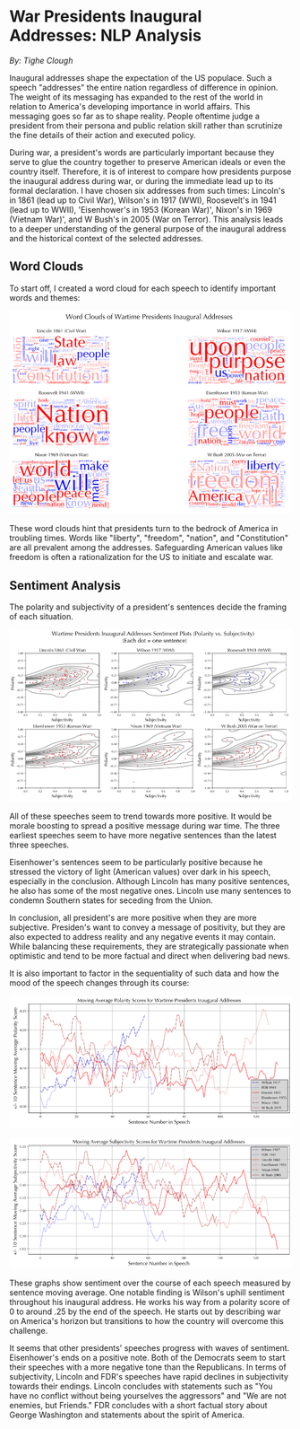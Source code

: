# War Presidents Inaugural Addresses: NLP Analysis

*By: Tighe Clough*

Inaugural addresses shape the expectation of the US populace. Such a speech "addresses" the entire nation regardless of difference in opinion. The weight of its messaging has expanded to the rest of the world in relation to America's developing importance in world affairs. This messaging goes so far as to shape reality. People oftentime judge a president from their persona and public relation skill rather than scrutinize the fine details of their action and executed policy. 

During war, a president's words are particularly important because they serve to glue the country together to preserve American ideals or even the country itself. Therefore, it is of interest to compare how presidents purpose the inaugural address during war, or during the immediate lead up to its formal declaration. I have chosen six addresses from such times: Lincoln's in 1861 (lead up to Civil War), Wilson's in 1917 (WWI), Roosevelt's in 1941 (lead up to WWII), 'Eisenhower's in 1953 (Korean War)', Nixon's in 1969 (Vietnam War)', and W Bush's in 2005 (War on Terror). This analysis leads to a deeper understanding of the general purpose of the inaugural address and the historical context of the selected addresses.

## Word Clouds

To start off, I created a word cloud for each speech to identify important words and themes:

![word_clouds](https://github.com/thclough/inaugural_address_analysis/blob/main/output/word_clouds.png)

These word clouds hint that presidents turn to the bedrock of America in troubling times. Words like "liberty", "freedom", "nation", and "Constitution" are all prevalent among the addresses. Safeguarding American values like freedom is often a rationalization for the US to initiate and escalate war.

## Sentiment Analysis

The polarity and subjectivity of a president's sentences decide the framing of each situation.

![sentiment_plots](https://github.com/thclough/inaugural_address_analysis/blob/main/output/sentiment_plots.png)

All of these speeches seem to trend towards more positive. It would be morale boosting to spread a positive message during war time. The three earliest speeches seem to have more negative sentences than the latest three speeches. 

Eisenhower's sentences seem to be particularly positive because he stressed the victory of light (American values) over dark in his speech, especially in the conclusion. Although Lincoln has many positive sentences, he also has some of the most negative ones. Lincoln use many sentences to condemn Southern states for seceding from the Union.

In conclusion, all president's are more positive when they are more subjective. Presiden's want to convey a message of positivity, but they are also expected to address reality and any negative events it may contain. While balancing these requirements, they are strategically passionate when optimistic and tend to be more factual and direct when delivering bad news.

It is also important to factor in the sequentiality of such data and how the mood of the speech changes through its course:

![ma_pol](https://github.com/thclough/inaugural_address_analysis/blob/main/output/ma_pol.png)

![ma_sub](https://github.com/thclough/inaugural_address_analysis/blob/main/output/ma_subj.png)

These graphs show sentiment over the course of each speech measured by sentence moving average. One notable finding is Wilson's uphill sentiment throughout his inaugural address. He works his way from a polarity score of 0 to around .25 by the end of the speech. He starts out by describing war on America's horizon but transitions to how the country will overcome this challenge.

It seems that other presidents' speeches progress with waves of sentiment. Eisenhower's ends on a positive note. Both of the Democrats seem to start their speeches with a more negative tone than the Republicans. In terms of subjectivity, Lincoln and FDR's speeches have rapid declines in subjectivity towards their endings. Lincoln concludes with statements such as "You have no conflict without being yourselves the aggressors" and "We are not enemies, but Friends." FDR concludes with a short factual story about George Washington and statements about the spirit of America.
